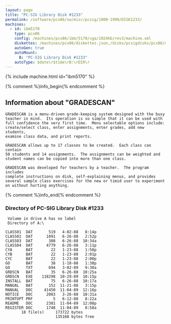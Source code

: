 ```yaml
---
layout: page
title: "PC-SIG Library Disk #1233"
permalink: /software/pcx86/sw/misc/pcsig/1000-1999/DISK1233/
machines:
  - id: ibm5170
    type: pcx86
    config: /machines/pcx86/ibm/5170/cga/1024kb/rev3/machine.xml
    diskettes: /machines/pcx86/diskettes.json,/disks/pcsigdisks/pcx86/diskettes.json
    autoGen: true
    autoMount:
      B: "PC-SIG Library Disk #1233"
    autoType: $date\r$time\rB:\rDIR\r
---
```


{% include machine.html id="ibm5170" %}

{% comment %}info_begin{% endcomment %}

## Information about "GRADESCAN"

    GRADESCAN is a menu-driven grade-keeping system designed with the busy
    teacher in mind.  Its operation is so simple that it can be used with
    full confidence the very first time.  Menu selectable options include:
    create/select class, enter assignments, enter grades, add new students,
    examine class data, and print reports.
    
    GRADESCAN allows up to 17 classes to be created.  Each class can contain
    50 students and 14 assignments.  The assignments can be weighted and
    student names can be copied into more than one class.
    
    GRADESCAN was developed for teachers by a teacher.  The program includes
    complete instructions on disk, self-explaining menus, and provides
    several sample class exercises for the new or timid user to experiment
    on without hurting anything.
{% comment %}info_end{% endcomment %}


### Directory of PC-SIG Library Disk #1233

     Volume in drive A has no label
     Directory of A:\

    CLASS01  DAT       519   4-02-88   8:14p
    CLASS02  DAT      1091   6-26-88   2:52p
    CLASS03  DAT       308   6-26-88  10:34a
    CLASS04  DAT      4779   6-26-88   3:11p
    CYA      BAT        22   1-23-88   1:58p
    CYB      BAT        22   1-23-88   2:01p
    CYC      BAT        22   1-23-88   2:00p
    GO       BAT        38   1-18-88   1:38p
    GO       TXT       694   3-02-89   9:30a
    GRDSCN   BAT        35   6-26-88  10:25a
    GRDSCN   EXE    118298  10-29-89  10:15p
    INSTALL  BAT        75   6-26-88  10:17a
    MANUAL   BAT       152  11-21-88   3:15p
    MANUAL   DOC     41450  11-04-89  12:16p
    NOTICE   DOC      2083   3-26-88  10:31a
    PRINTOPT PRF         5   6-12-88   8:22a
    README   DOC      2381  11-04-89  12:08p
    REGISTER DOC      1748  11-04-89   8:58a
           18 file(s)     173722 bytes
                          135168 bytes free
